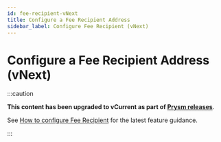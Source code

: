 ```yaml
---
id: fee-recipient-vNext
title: Configure a Fee Recipient Address 
sidebar_label: Configure Fee Recipient (vNext)
---
```


# Configure a Fee Recipient Address (vNext)

:::caution

**This content has been upgraded to vCurrent as part of [Prysm releases](https://github.com/OffchainLabs/prysm/releases)**.

See [How to configure Fee Recipient](/configure-prysm/configure-fee-recipient.md) for the latest feature guidance.

:::
